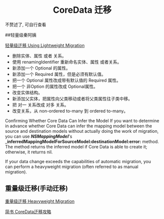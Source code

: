 # <center>CoreData 迁移</center>

不赘述了, 可自行查看

##轻量级秦阿姨

[轻量级迁移 Using Lightweight Migration](https://developer.apple.com/documentation/coredata/using_lightweight_migration?language=objc)

- 删除实体、属性 或者 关系。
- 使用 renamingIdentifier 重新命名实体、属性 或者关系。
- 新添加一个 Optional 的属性。
- 新添加一个 Required 属性，但是必须有默认值。
- 把一个 Optional 属性改成带有默认值的 Required 属性。
- 把一个 非Option 的属性改成 Optional属性。
- 改变实体结构。
- 新添加父实体，把属性向父类移动或者将父类属性往子类中移。
- 把 对一 关系改成 对多 关系。
- 改变关系，从 non-ordered to-many 到 ordered to-many。

Confirming Whether Core Data Can Infer the Model
If you want to determine in advance whether Core Data can infer the mapping model between the source and destination models without actually doing the work of migration, you can use ___NSMappingModel___'s ___inferredMappingModelForSourceModel:destinationModel:error:__ method. The method returns the inferred model if Core Data is able to create it; otherwise, it returns nil.

If your data change exceeds the capabilities of automatic migration, you can perform a heavyweight migration (often referred to as manual migration).

## 重量级迁移(手动迁移)

[重量级迁移 Heavyweight Migration](https://developer.apple.com/documentation/coredata/heavyweight_migration?language=objc)


[简书 CoreData迁移攻略](https://www.jianshu.com/p/b222227836cf)




